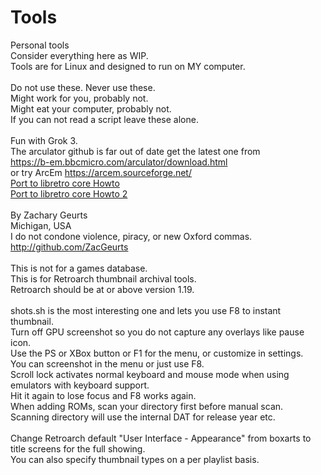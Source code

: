 # Tools
Personal tools<BR />
Consider everything here as WIP.<BR />
Tools are for Linux and designed to run on MY computer.<BR />
<BR />
Do not use these. Never use these.<BR />
Might work for you, probably not.<BR />
Might eat your computer, probably not.<BR />
If you can not read a script leave these alone.<BR />
<BR />
Fun with Grok 3.<BR />
The arculator github is far out of date get the latest one from<BR />
https://b-em.bbcmicro.com/arculator/download.html<BR />
or try ArcEm https://arcem.sourceforge.net/<BR />
<a href="https://zacgeurts.github.io/tools/Port%20libretro%20howto.html">Port to libretro core Howto</a><BR />
<a href="https://zacgeurts.github.io/tools/Port%20libretro%20howto%202.html">Port to libretro core Howto 2</a><BR />
<BR />
By Zachary Geurts<BR />
Michigan, USA<BR />
I do not condone violence, piracy, or new Oxford commas.<BR />
http://github.com/ZacGeurts<BR />
<BR />
This is not for a games database.<BR />
This is for Retroarch thumbnail archival tools.<BR />
Retroarch should be at or above version 1.19.<BR />
<BR />
shots.sh is the most interesting one and lets you use F8 to instant thumbnail.<BR />
Turn off GPU screenshot so you do not capture any overlays like pause icon.<BR />
Use the PS or XBox button or F1 for the menu, or customize in settings.<BR />
You can screenshot in the menu or just use F8.<BR />
Scroll lock activates normal keyboard and mouse mode when using emulators with keyboard support.<BR />
Hit it again to lose focus and F8 works again.<BR />
When adding ROMs, scan your directory first before manual scan.<BR />
Scanning directory will use the internal DAT for release year etc.<BR />
<BR />
Change Retroarch default "User Interface - Appearance" from boxarts to title screens for the full showing.<BR />
You can also specify thumbnail types on a per playlist basis.<BR />

